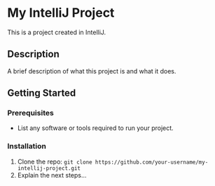 # My IntelliJ Project

This is a project created in IntelliJ.

## Description
A brief description of what this project is and what it does.

## Getting Started

### Prerequisites
* List any software or tools required to run your project.

### Installation
1. Clone the repo: `git clone https://github.com/your-username/my-intellij-project.git`
2. Explain the next steps...
